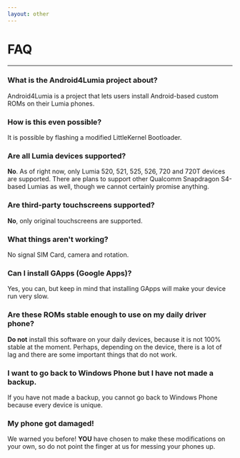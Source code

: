 ```yaml
---
layout: other
---
```


# **FAQ**
___________________________________________

### What is the Android4Lumia project about?

Android4Lumia is a project that lets users install Android-based custom ROMs on their Lumia phones.

### How is this even possible?

It is possible by flashing a modified LittleKernel Bootloader.

### Are all Lumia devices supported?

**No**. As of right now, only Lumia 520, 521, 525, 526, 720 and 720T devices are supported.
There are plans to support other Qualcomm Snapdragon S4-based Lumias as well, though we cannot certainly promise anything.

### Are third-party touchscreens supported?

**No**, only original touchscreens are supported.

### What things aren't working?

No signal SIM Card, camera and rotation.

### Can I install GApps (Google Apps)?

Yes, you can, but keep in mind that installing GApps will make your device run very slow.

### Are these ROMs stable enough to use on my daily driver phone?

**Do not** install this software on your daily devices, because it is not 100% stable at the moment. Perhaps, depending on the device, there is a lot of lag and there are some important things that do not work.

### I want to go back to Windows Phone but I have not made a backup.

If you have not made a backup, you cannot go back to Windows Phone because every device is unique.

### My phone got damaged!

We warned you before! **YOU** have chosen to make these modifications on your own, so do not point the finger at us for messing your phones up.
